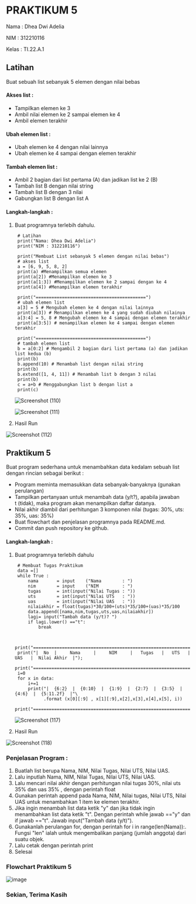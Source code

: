 # PRAKTIKUM 5

Nama  : Dhea Dwi Adelia

NIM   : 312210116

Kelas : TI.22.A.1

## Latihan
Buat sebuah list sebanyak 5 elemen dengan nilai bebas

#### Akses list :
- Tampilkan elemen ke 3
- Ambil nilai elemen ke 2 sampai elemen ke 4
- Ambil elemen terakhir
#### Ubah elemen list :
- Ubah elemen ke 4 dengan nilai lainnya
- Ubah elemen ke 4 sampai dengan elemen terakhir
#### Tambah elemen list :
- Ambil 2 bagian dari list pertama (A) dan jadikan list ke 2 (B)
- Tambah list B dengan nilai string
- Tambah list B dengan 3 nilai
- Gabungkan list B dengan list A

#### Langkah-langkah :
1. Buat programnya terlebih dahulu.

        # Latihan
        print("Nama: Dhea Dwi Adelia")
        print("NIM : 312210116")

        print("Membuat List sebanyak 5 elemen dengan nilai bebas")
        # akses list
        a = [6, 9, 5, 8, 2]
        print(a) #Menampilkan semua elemen
        print(a[2]) #Menampilkan elemen ke 3
        print(a[1:3]) #Menampilkan elemen ke 2 sampai dengan ke 4
        print(a[4]) #Menampilkan elemen terakhir

        print("==========================================")
        # ubah elemen list
        a[3] = 5 # Mengubah elemen ke 4 dengan nilai lainnya
        print(a[3]) # Menampilkan elemen ke 4 yang sudah diubah nilainya
        a[3:4] = 5, 8 # Mengubah elemen ke 4 sampai dengan elemen terakhir
        print(a[3:5]) # menampilkan elemen ke 4 sampai dengan elemen terakhir

        print("==========================================")
        # tambah elemen list
        b = a[0:2] # Mengambil 2 bagian dari list pertama (a) dan jadikan list kedua (b)
        print(b)
        b.append(10) # Menambah list dengan nilai string
        print(b)
        b.extend([1, 4, 11]) # Menambah list b dengan 3 nilai
        print(b)
        c = a+b # Menggabungkan list b dengan list a
        print(c)

    ![Screenshot (110)](https://user-images.githubusercontent.com/115794875/203252664-ef3e1f91-2f60-4963-9003-7780741d6327.png)
    
    ![Screenshot (111)](https://user-images.githubusercontent.com/115794875/203252885-8b77e0a9-6b68-44c9-8130-9d31a467871c.png)

2. Hasil Run

![Screenshot (112)](https://user-images.githubusercontent.com/115794875/203253517-7275b06b-3156-447a-8f63-4ad80fc95212.png)

 
## Praktikum 5
Buat program sederhana untuk menambahkan data kedalam sebuah list dengan rincian sebagai berikut :

- Program meminta memasukkan data sebanyak-banyaknya (gunakan perulangan)
- Tampilkan pertanyaan untuk menambah data (y/t?), apabila jawaban   
t (tidak), maka program akan menampilkan daftar datanya.
- Nilai akhir diambil dari perhitungan 3 komponen nilai (tugas: 30%, uts: 35%, uas: 35%)
- Buat flowchart dan penjelasan programnya pada README.md.
- Commit dan push repository ke github.

#### Langkah-langkah :
1. Buat programnya terlebih dahulu

        # Membuat Tugas Praktikum
        data =[]
        while True :
            nama       = input    ("Nama        : ")
            nim        = input    ("NIM         : ")
            tugas      = int(input("Nilai Tugas : "))
            uts        = int(input("Nilai UTS   : "))
            uas        = int(input("Nilai UAS   : "))
            nilaiakhir = float(tugas)*30/100+(uts)*35/100+(uas)*35/100
            data.append([nama,nim,tugas,uts,uas,nilaiakhir])
            lagi= input("Tambah data (y/t)? ")
            if lagi.lower() =="t":
                break


        print("=====================================================================================");
        print("|  No  |     Nama     |     NIM     |   Tugas   |   UTS   |   UAS   |  Nilai Akhir  |");
        print("=====================================================================================");
        i=0
        for x in data:
            i+=1
            print("|  {6:2}  |  {0:10}  |  {1:9}  |  {2:7}  |  {3:5}  | {4:6}  |  {5:11.2f}  |"\
                  .format (x[0][:9] , x[1][:9],x[2],x[3],x[4],x[5], i))
        print("=====================================================================================");
    
    ![Screenshot (117)](https://user-images.githubusercontent.com/115794875/203259851-30488874-1cde-4a14-9442-cfd790bdac1b.png)

    
2. Hasil Run

![Screenshot (118)](https://user-images.githubusercontent.com/115794875/203259916-a841078c-01c6-4507-851d-98a403fc53d9.png)


### Penjelasan Program :
1. Buatlah list berupa Nama, NIM, Nilai Tugas, Nilai UTS, Nilai UAS.
2. Lalu inputlah Nama, NIM, Nilai Tugas, Nilai UTS, Nilai UAS.
3. Lalu mencari nilai akhir dengan perhitungan nilai tugas 30%, nilai uts 35% dan uas 35% , dengan perintah float
4. Gunakan perintah append pada Nama, NIM, Nilai tugas, Nilai UTS, Nilai UAS untuk menambahkan 1 item ke elemen terakhir.
5. Jika ingin menambah list data ketik "y" dan jika tidak ingin menambahkan list data ketik "t". Dengan perintah while jawab =="y" dan if jawab =="t". Jawab input("Tambah data (y/t)").
6. Gunakanlah perulangan for, dengan perintah for i in range(len(Nama)):. Fungsi "len" ialah untuk mengembalikan panjang (jumlah anggota) dari suatu objek.
7. Lalu cetak dengan perintah print
8. Selesai

### Flowchart Praktikum 5
![image](https://user-images.githubusercontent.com/115794875/203287196-2f07a952-69c9-43fd-9277-0c6aa4689897.png)


### Sekian, Terima Kasih 
